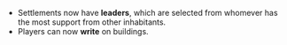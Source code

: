* Settlements now have **leaders**, which are selected from whomever has the most support from other inhabitants.
* Players can now **write** on buildings.
